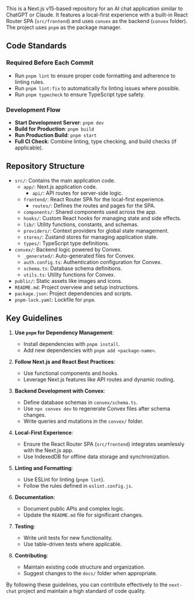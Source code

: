 This is a Next.js v15-based repository for an AI chat application similar to ChatGPT or Claude. It features a local-first experience with a built-in React Router SPA (`src/frontend`) and uses `convex` as the backend (`convex` folder). The project uses `pnpm` as the package manager.

## Code Standards

### Required Before Each Commit

- Run `pnpm lint` to ensure proper code formatting and adherence to linting rules.
- Run `pnpm lint:fix` to automatically fix linting issues where possible.
- Run `pnpm typecheck` to ensure TypeScript type safety.

### Development Flow

- **Start Development Server**: `pnpm dev`
- **Build for Production**: `pnpm build`
- **Run Production Build**: `pnpm start`
- **Full CI Check**: Combine linting, type checking, and build checks (if applicable).

## Repository Structure

- `src/`: Contains the main application code.
  - `app/`: Next.js application code.
    - `api/`: API routes for server-side logic.
  - `frontend/`: React Router SPA for the local-first experience.
    - `routes/`: Defines the routes and pages for the SPA.
  - `components/`: Shared components used across the app.
  - `hooks/`: Custom React hooks for managing state and side effects.
  - `lib/`: Utility functions, constants, and schemas.
  - `providers/`: Context providers for global state management.
  - `stores/`: Zustand stores for managing application state.
  - `types/`: TypeScript type definitions.
- `convex/`: Backend logic powered by Convex.
  - `_generated/`: Auto-generated files for Convex.
  - `auth.config.ts`: Authentication configuration for Convex.
  - `schema.ts`: Database schema definitions.
  - `utils.ts`: Utility functions for Convex.
- `public/`: Static assets like images and icons.
- `README.md`: Project overview and setup instructions.
- `package.json`: Project dependencies and scripts.
- `pnpm-lock.yaml`: Lockfile for `pnpm`.

## Key Guidelines

1. **Use `pnpm` for Dependency Management**:
   - Install dependencies with `pnpm install`.
   - Add new dependencies with `pnpm add <package-name>`.

2. **Follow Next.js and React Best Practices**:
   - Use functional components and hooks.
   - Leverage Next.js features like API routes and dynamic routing.

3. **Backend Development with Convex**:
   - Define database schemas in `convex/schema.ts`.
   - Use `npx convex dev` to regenerate Convex files after schema changes.
   - Write queries and mutations in the `convex/` folder.

4. **Local-First Experience**:
   - Ensure the React Router SPA (`src/frontend`) integrates seamlessly with the Next.js app.
   - Use IndexedDB for offline data storage and synchronization.

5. **Linting and Formatting**:
   - Use ESLint for linting (`pnpm lint`).
   - Follow the rules defined in `eslint.config.js`.

6. **Documentation**:
   - Document public APIs and complex logic.
   - Update the `README.md` file for significant changes.

7. **Testing**:
   - Write unit tests for new functionality.
   - Use table-driven tests where applicable.

8. **Contributing**:
   - Maintain existing code structure and organization.
   - Suggest changes to the `docs/` folder when appropriate.

By following these guidelines, you can contribute effectively to the `next-chat` project and maintain a high standard of code quality.

